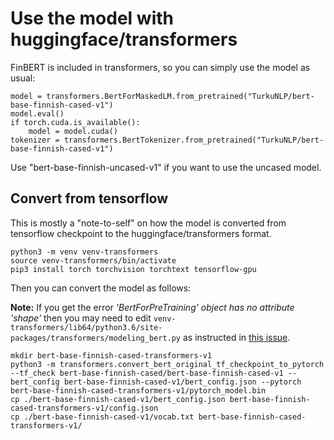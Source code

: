 # Use the model with huggingface/transformers

FinBERT is included in transformers, so you can simply use the model as usual:

```
model = transformers.BertForMaskedLM.from_pretrained("TurkuNLP/bert-base-finnish-cased-v1") 
model.eval()
if torch.cuda.is_available():
    model = model.cuda()
tokenizer = transformers.BertTokenizer.from_pretrained("TurkuNLP/bert-base-finnish-cased-v1")
```
Use "bert-base-finnish-uncased-v1" if you want to use the uncased model.


## Convert from tensorflow

This is mostly a "note-to-self" on how the model is converted from tensorflow checkpoint to the huggingface/transformers format.

```
python3 -m venv venv-transformers
source venv-transformers/bin/activate
pip3 install torch torchvision torchtext tensorflow-gpu
```

Then you can convert the model as follows:

**Note:** If you get the error *'BertForPreTraining' object has no attribute 'shape'* then you may need to edit `venv-transformers/lib64/python3.6/site-packages/transformers/modeling_bert.py` as instructed in [this issue](https://github.com/huggingface/transformers/issues/393).


```
mkdir bert-base-finnish-cased-transformers-v1
python3 -m transformers.convert_bert_original_tf_checkpoint_to_pytorch --tf_check bert-base-finnish-cased/bert-base-finnish-cased-v1 --bert_config bert-base-finnish-cased-v1/bert_config.json --pytorch bert-base-finnish-cased-transformers-v1/pytorch_model.bin
cp ./bert-base-finnish-cased-v1/bert_config.json bert-base-finnish-cased-transformers-v1/config.json
cp ./bert-base-finnish-cased-v1/vocab.txt bert-base-finnish-cased-transformers-v1/
```
